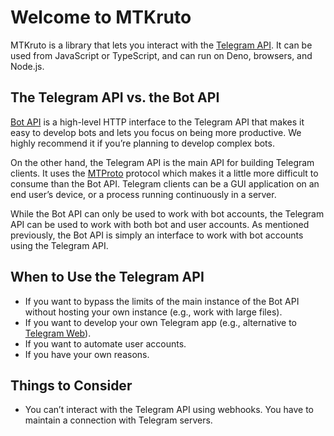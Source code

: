 # Welcome to MTKruto

MTKruto is a library that lets you interact with the
[Telegram API](https://core.telegram.org/#telegram-api). It can be used from
JavaScript or TypeScript, and can run on Deno, browsers, and Node.js.

## The Telegram API vs. the Bot API

[Bot API](https://core.telegram.org/bots/api) is a high-level HTTP interface to
the Telegram API that makes it easy to develop bots and lets you focus on being
more productive. We highly recommend it if you’re planning to develop complex
bots.

On the other hand, the Telegram API is the main API for building Telegram
clients. It uses the [MTProto](https://core.telegram.org/mtproto) protocol which
makes it a little more difficult to consume than the Bot API. Telegram clients
can be a GUI application on an end user’s device, or a process running
continuously in a server.

While the Bot API can only be used to work with bot accounts, the Telegram API
can be used to work with both bot and user accounts. As mentioned previously,
the Bot API is simply an interface to work with bot accounts using the Telegram
API.

## When to Use the Telegram API

- If you want to bypass the limits of the main instance of the Bot API without
  hosting your own instance (e.g., work with large files).
- If you want to develop your own Telegram app (e.g., alternative to
  [Telegram Web](https://web.telegram.org/a)).
- If you want to automate user accounts.
- If you have your own reasons.

## Things to Consider

- You can’t interact with the Telegram API using webhooks. You have to maintain
  a connection with Telegram servers.
